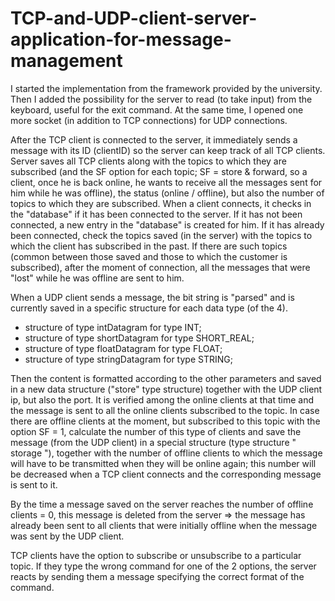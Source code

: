 # TCP-and-UDP-client-server-application-for-message-management



I started the implementation from the framework provided by the university. 
Then I added the possibility for the server to read (to take input) from the 
keyboard, useful for the exit command. At the same time, I opened one more 
socket (in addition to TCP connections) for UDP connections.

After the TCP client is connected to the server, it immediately sends a message 
with its ID (clientID) so the server can keep track of all TCP clients. Server
saves all TCP clients along with the topics to which they are subscribed (and 
the SF option for each topic; SF = store & forward, so a client, once he is back
online, he wants to receive all the messages sent for him while he was offline), 
the status (online / offline), but also the number of topics to which they are 
subscribed. When a client connects, it checks in the "database" if it has been 
connected to the server. If it has not been connected, a new entry in the 
"database" is created for him. If it has already been connected, check the topics 
saved (in the server) with the topics to which the client has subscribed in the 
past. If there are such topics (common between those saved and those to which 
the customer is subscribed), after the moment of connection, all the messages 
that were "lost" while he was offline are sent to him.

When a UDP client sends a message, the bit string is "parsed" and is currently saved in a specific structure for each data type (of the 4).

- structure of type intDatagram for type INT;
- structure of type shortDatagram for type SHORT_REAL;
- structure of type floatDatagram for type FLOAT;
- structure of type stringDatagram for type STRING;

Then the content is formatted according to the other parameters and saved in a new
data structure ("store" type structure) together with the UDP client ip, but also 
the port. It is verified among the online clients at that time and the message is 
sent to all the online clients subscribed to the topic. In case there are offline 
clients at the moment, but subscribed to this topic with the option SF = 1, 
calculate the number of this type of clients and save the message (from the UDP 
client) in a special structure (type structure " storage "), together with the 
number of offline clients to which the message will have to be transmitted when 
they will be online again; this number will be decreased when a TCP client connects
and the corresponding message is sent to it.

By the time a message saved on the server reaches the number of offline 
clients = 0, this message is deleted from the server => the message has already 
been sent to all clients that were initially offline when the message was sent by 
the UDP client.

TCP clients have the option to subscribe or unsubscribe to a particular topic. If 
they type the wrong command for one of the 2 options, the server reacts by 
sending them a message specifying the correct format of the command.
